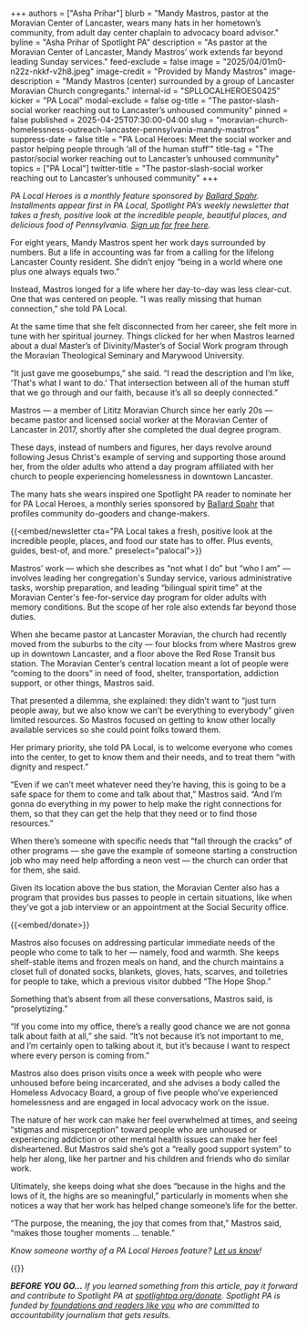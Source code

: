 +++
authors = ["Asha Prihar"]
blurb = "Mandy Mastros, pastor at the Moravian Center of Lancaster, wears many hats in her hometown’s community, from adult day center chaplain to advocacy board advisor."
byline = "Asha Prihar of Spotlight PA"
description = "As pastor at the Moravian Center of Lancaster, Mandy Mastros’ work extends far beyond leading Sunday services."
feed-exclude = false
image = "2025/04/01m0-n22z-nkkf-v2h8.jpeg"
image-credit = "Provided by Mandy Mastros"
image-description = "Mandy Mastros (center) surrounded by a group of Lancaster Moravian Church congregants."
internal-id = "SPLLOCALHEROES0425"
kicker = "PA Local"
modal-exclude = false
og-title = "The pastor-slash-social worker reaching out to Lancaster’s unhoused community"
pinned = false
published = 2025-04-25T07:30:00-04:00
slug = "moravian-church-homelessness-outreach-lancaster-pennsylvania-mandy-mastros"
suppress-date = false
title = "PA Local Heroes: Meet the social worker and pastor helping people through ‘all of the human stuff’"
title-tag = "The pastor/social worker reaching out to Lancaster’s unhoused community"
topics = ["PA Local"]
twitter-title = "The pastor-slash-social worker reaching out to Lancaster’s unhoused community"
+++

<em>PA Local Heroes is a monthly feature sponsored by </em><a href="https://www.ballardspahr.com/?utm_source=ActiveCampaign&amp;utm_medium=email&amp;utm_content=Farm%20animals%20%20second-chance%20sanctuary&amp;utm_campaign=PA%20Local%2011%2008%2024"><em>Ballard Spahr</em></a><em>. Installments appear first in PA Local, Spotlight PA’s weekly newsletter that takes a fresh, positive look at the incredible people, beautiful places, and delicious food of Pennsylvania. </em><a href="https://www.spotlightpa.org/newsletters/"><em>Sign up for free here</em></a><em>.</em>

For eight years, Mandy Mastros spent her work days surrounded by numbers. But a life in accounting was far from a calling for the lifelong Lancaster County resident. She didn’t enjoy “being in a world where one plus one always equals two.”

Instead, Mastros longed for a life where her day-to-day was less clear-cut. One that was centered on people. “I was really missing that human connection,” she told PA Local.

At the same time that she felt disconnected from her career, she felt more in tune with her spiritual journey. Things clicked for her when Mastros learned about a dual Master’s of Divinity/Master’s of Social Work program through the Moravian Theological Seminary and Marywood University.

“It just gave me goosebumps,” she said. “I read the description and I’m like, ‘That&#39;s what I want to do.’ That intersection between all of the human stuff that we go through and our faith, because it’s all so deeply connected.”

Mastros — a member of Lititz Moravian Church since her early 20s — became pastor and licensed social worker at the Moravian Center of Lancaster in 2017, shortly after she completed the dual degree program.

These days, instead of numbers and figures, her days revolve around following Jesus Christ&#39;s example of serving and supporting those around her, from the older adults who attend a day program affiliated with her church to people experiencing homelessness in downtown Lancaster.

The many hats she wears inspired one Spotlight PA reader to nominate her for PA Local Heroes, a monthly series sponsored by <a href="https://www.ballardspahr.com/">Ballard Spahr</a> that profiles community do-gooders and change-makers.

{{<embed/newsletter cta="PA Local takes a fresh, positive look at the incredible people, places, and food our state has to offer. Plus events, guides, best-of, and more." preselect="palocal">}}

Mastros’ work — which she describes as “not what I do” but “who I am” — involves leading her congregation&#39;s Sunday service, various administrative tasks, worship preparation, and leading “bilingual spirit time” at the Moravian Center&#39;s fee-for-service day program for older adults with memory conditions. But the scope of her role also extends far beyond those duties.

When she became pastor at Lancaster Moravian, the church had recently moved from the suburbs to the city — four blocks from where Mastros grew up in downtown Lancaster, and a floor above the Red Rose Transit bus station. The Moravian Center’s central location meant a lot of people were “coming to the doors” in need of food, shelter, transportation, addiction support, or other things, Mastros said.

That presented a dilemma, she explained: they didn’t want to “just turn people away, but we also know we can’t be everything to everybody” given limited resources. So Mastros focused on getting to know other locally available services so she could point folks toward them.

Her primary priority, she told PA Local, is to welcome everyone who comes into the center, to get to know them and their needs, and to treat them “with dignity and respect.”

“Even if we can’t meet whatever need they’re having, this is going to be a safe space for them to come and talk about that,” Mastros said. “And I’m gonna do everything in my power to help make the right connections for them, so that they can get the help that they need or to find those resources.”

When there’s someone with specific needs that “fall through the cracks” of other programs — she gave the example of someone starting a construction job who may need help affording a neon vest — the church can order that for them, she said.

Given its location above the bus station, the Moravian Center also has a program that provides bus passes to people in certain situations, like when they’ve got a job interview or an appointment at the Social Security office.

{{<embed/donate>}}

Mastros also focuses on addressing particular immediate needs of the people who come to talk to her — namely, food and warmth. She keeps shelf-stable items and frozen meals on hand, and the church maintains a closet full of donated socks, blankets, gloves, hats, scarves, and toiletries for people to take, which a previous visitor dubbed “The Hope Shop.”

Something that’s absent from all these conversations, Mastros said, is “proselytizing.”

“If you come into my office, there’s a really good chance we are not gonna talk about faith at all,” she said. “It’s not because it’s not important to me, and I’m certainly open to talking about it, but it’s because I want to respect where every person is coming from.”

Mastros also does prison visits once a week with people who were unhoused before being incarcerated, and she advises a body called the Homeless Advocacy Board, a group of five people who’ve experienced homelessness and are engaged in local advocacy work on the issue.

The nature of her work can make her feel overwhelmed at times, and seeing “stigmas and misperception” toward people who are unhoused or experiencing addiction or other mental health issues can make her feel disheartened. But Mastros said she’s got a “really good support system” to help her along, like her partner and his children and friends who do similar work.

Ultimately, she keeps doing what she does “because in the highs and the lows of it, the highs are so meaningful,” particularly in moments when she notices a way that her work has helped change someone’s life for the better.

“The purpose, the meaning, the joy that comes from that,” Mastros said, “makes those tougher moments … tenable.”

<em>Know someone worthy of a PA Local Heroes feature? </em><a href="mailto:newsletters@spotlightpa.org"><em>Let us know</em></a><em>!</em>

<div class="max-w-[320px] -my-8">
{{<picture src="2025/03/01kw-nyv5-h730-82j4.png" width-ratio="2232" height-ratio="322" description="Sponsored by Ballard Spahr LLP" caption="" credit="">}}
</div>

<strong><em>BEFORE YOU GO…</em></strong><em> If you learned something from this article, pay it forward and contribute to Spotlight PA at </em><a href="https://www.spotlightpa.org/donate"><em>spotlightpa.org/donate</em></a><em>. Spotlight PA is funded by</em><a href="https://www.spotlightpa.org/support"><em> foundations and readers like you</em></a><em> who are committed to accountability journalism that gets results.</em>

